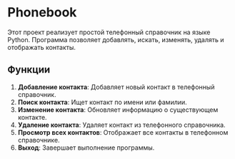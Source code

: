 # Phonebook
Этот проект реализует простой телефонный справочник на языке Python. Программа позволяет добавлять, искать, изменять, удалять и отображать контакты.

## Функции

1. **Добавление контакта**: Добавляет новый контакт в телефонный справочник.
2. **Поиск контакта**: Ищет контакт по имени или фамилии.
3. **Изменение контакта**: Обновляет информацию о существующем контакте.
4. **Удаление контакта**: Удаляет контакт из телефонного справочника.
5. **Просмотр всех контактов**: Отображает все контакты в телефонном справочнике.
6. **Выход**: Завершает выполнение программы.
